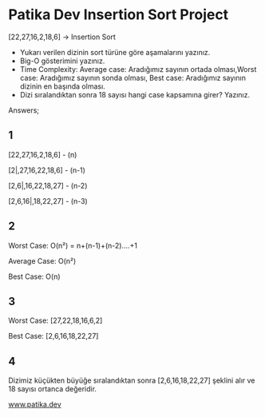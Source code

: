 # Patika Dev Insertion Sort Project

[22,27,16,2,18,6] -> Insertion Sort

- Yukarı verilen dizinin sort türüne göre aşamalarını yazınız.
- Big-O gösterimini yazınız.
- Time Complexity: Average case: Aradığımız sayının ortada olması,Worst case: Aradığımız sayının sonda olması, Best case: Aradığımız sayının dizinin en başında olması.
- Dizi sıralandıktan sonra 18 sayısı hangi case kapsamına girer? Yazınız.

Answers;

## 1

[22,27,16,2,18,6] - (n)

[2|,27,16,22,18,6] - (n-1)

[2,6|,16,22,18,27] - (n-2)

[2,6,16|,18,22,27] - (n-3)

## 2

Worst Case: O(n²) = n+(n-1)+(n-2)....+1

Average Case: O(n²)

Best Case: O(n)

## 3

Worst Case: [27,22,18,16,6,2]

Best Case: [2,6,16,18,22,27]

## 4

Dizimiz küçükten büyüğe sıralandıktan sonra [2,6,16,18,22,27] şeklini alır ve 18 sayısı ortanca değeridir.

www.patika.dev
